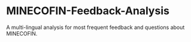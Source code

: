 # MINECOFIN-Feedback-Analysis
A multi-lingual analysis for most frequent feedback and questions about MINECOFIN.
